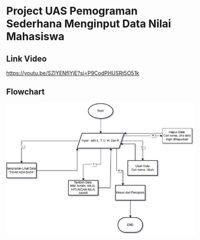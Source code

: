 # Project UAS Pemograman Sederhana Menginput Data Nilai Mahasiswa

## Link Video
https://youtu.be/SZlYENflYjE?si=P9CodPHUSRt5O51k

## Flowchart
![Flowchart](/flowchart.png)

